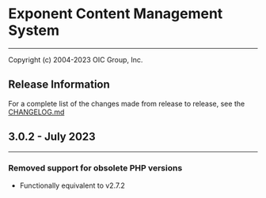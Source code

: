 # Exponent Content Management System

----------

Copyright (c) 2004-2023 OIC Group, Inc.

## Release Information

For a complete list of the changes made from release to release, see the [CHANGELOG.md](CHANGELOG.md)

## 3.0.2 - July 2023

----------

### Removed support for obsolete PHP versions
- Functionally equivalent to v2.7.2